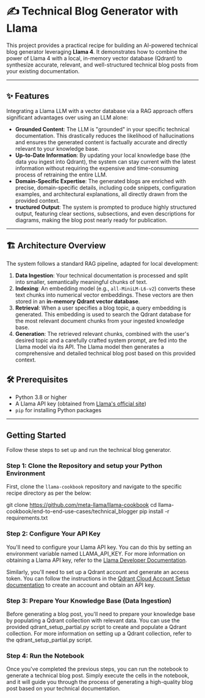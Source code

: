 # ✍️ Technical Blog Generator with Llama 

This project provides a practical recipe for building an AI-powered technical blog generator leveraging **Llama 4**. It demonstrates how to combine the power of Llama 4 with a local, in-memory vector database (Qdrant) to synthesize accurate, relevant, and well-structured technical blog posts from your existing documentation.

---

## ✨ Features

Integrating a Llama LLM with a vector database via a RAG approach offers significant advantages over using an LLM alone:

* **Grounded Content**: The LLM is "grounded" in your specific technical documentation. This drastically reduces the likelihood of hallucinations and ensures the generated content is factually accurate and directly relevant to your knowledge base.
* **Up-to-Date Information**: By updating your local knowledge base (the data you ingest into Qdrant), the system can stay current with the latest information without requiring the expensive and time-consuming process of retraining the entire LLM.
* **Domain-Specific Expertise**: The generated blogs are enriched with precise, domain-specific details, including code snippets, configuration examples, and architectural explanations, all directly drawn from the provided context.
* **tructured Output**: The system is prompted to produce highly structured output, featuring clear sections, subsections, and even descriptions for diagrams, making the blog post nearly ready for publication.

---

## 🏗️ Architecture Overview

The system follows a standard RAG pipeline, adapted for local development:

1.  **Data Ingestion**: Your technical documentation is processed and split into smaller, semantically meaningful chunks of text.
2.  **Indexing**: An embedding model (e.g., `all-MiniLM-L6-v2`) converts these text chunks into numerical vector embeddings. These vectors are then stored in an **in-memory Qdrant vector database**.
3.  **Retrieval**: When a user specifies a blog topic, a query embedding is generated. This embedding is used to search the Qdrant database for the most relevant document chunks from your ingested knowledge base.
4.  **Generation**: The retrieved relevant chunks, combined with the user's desired topic and a carefully crafted system prompt, are fed into the Llama model via its API. The Llama model then generates a comprehensive and detailed technical blog post based on this provided context.

## 🛠️ Prerequisites

* Python 3.8 or higher
* A Llama API key (obtained from [Llama's official site](https://www.llama.com/))
* `pip` for installing Python packages

---

## Getting Started

Follow these steps to set up and run the technical blog generator.

### Step 1: Clone the Repository and setup your Python Environment

First, clone the `llama-cookbook` repository and navigate to the specific recipe directory as per the below:

git clone https://github.com/meta-llama/llama-cookbook
cd llama-cookbook/end-to-end-use-cases/technical_blogger
pip install -r requirements.txt


### Step 2: Configure Your API Key 
You'll need to configure your Llama API key. You can do this by setting an environment variable named LLAMA_API_KEY. For more information on obtaining a Llama API key, refer to the [Llama Developer Documentation](https://llama.developer.meta.com/docs/overview/).

Similarly, you'll need to set up a Qdrant account and generate an access token. You can follow the instructions in the [Qdrant Cloud Account Setup documentation](https://qdrant.tech/documentation/cloud-account-setup/) to create an account and obtain an API key.


### Step 3: Prepare Your Knowledge Base (Data Ingestion) 
Before generating a blog post, you'll need to prepare your knowledge base by populating a Qdrant collection with relevant data. You can use the provided qdrant_setup_partial.py script to create and populate a Qdrant collection.
For more information on setting up a Qdrant collection, refer to the qdrant_setup_partial.py script.

### Step 4: Run the Notebook 
Once you've completed the previous steps, you can run the notebook to generate a technical blog post. Simply execute the cells in the notebook, and it will guide you through the process of generating a high-quality blog post based on your technical documentation.